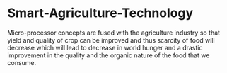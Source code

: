 # Smart-Agriculture-Technology
Micro-processor concepts are fused with the agriculture industry so that yield and quality of crop can be improved and thus scarcity of food will decrease which will lead to decrease in world hunger and a drastic improvement in the quality and the organic nature of the food that we consume.
